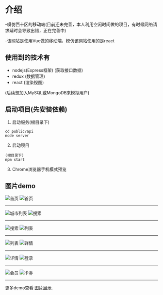 # 介绍
-模仿西十区的移动端(目前还未完善，本人利用空闲时间做的项目，有时候网络请求延时会导致出错，正在完善中)

-该网站是使用Vue做的移动端，模仿该网站使用的是react

## 使用到的技术有
* nodejs(Express框架) (获取接口数据)
* redux  (数据管理)
* react  (渲染视图)

(后续想加入MySQL或MongoDB来模拟用户)

## 启动项目(先安装依赖)
1. 启动服务(根目录下)
```
cd public/api
node server
```
2. 启动项目
```
(根目录下)
npm start
```
3. Chrome浏览器手机模式预览


## 图片demo

![首页](https://github.com/lzc199507/react-demo/blob/master/PictureDemonstration/%E9%A6%96%E9%A1%B51.png?raw=true)
![首页](https://github.com/lzc199507/react-demo/blob/master/PictureDemonstration/%E9%A6%96%E9%A1%B52.png?raw=true)
___
![城市列表](https://github.com/lzc199507/react-demo/blob/master/PictureDemonstration/%E5%9F%8E%E5%B8%82%E5%88%97%E8%A1%A8%E9%A1%B5.png?raw=true)
![搜索](https://github.com/lzc199507/react-demo/blob/master/PictureDemonstration/%E6%90%9C%E7%B4%A2%E9%A1%B51.png?raw=true)
___
![搜索](https://github.com/lzc199507/react-demo/blob/master/PictureDemonstration/%E6%90%9C%E7%B4%A2%E9%A1%B53.png?raw=true)
![列表](https://github.com/lzc199507/react-demo/blob/master/PictureDemonstration/%E5%88%86%E7%B1%BB%E5%88%97%E8%A1%A8%E9%A1%B51.png?raw=true)
___
![列表](https://github.com/lzc199507/react-demo/blob/master/PictureDemonstration/%E5%88%86%E7%B1%BB%E5%88%97%E8%A1%A8%E9%A1%B52.png?raw=true)
![详情](https://github.com/lzc199507/react-demo/blob/master/PictureDemonstration/%E6%BC%94%E5%87%BA%E8%AF%A6%E6%83%85%E9%A1%B51.png?raw=true)
___
![详情](https://github.com/lzc199507/react-demo/blob/master/PictureDemonstration/%E7%94%B5%E5%BD%B1%E8%AF%A6%E6%83%85%E9%A1%B5.png?raw=true)
![登录](https://github.com/lzc199507/react-demo/blob/master/PictureDemonstration/%E7%99%BB%E5%BD%95%E9%A1%B5.png?raw=true)
___
![会员](https://github.com/lzc199507/react-demo/blob/master/PictureDemonstration/%E4%BC%9A%E5%91%98%E9%A1%B5.png?raw=true)
![卡券](https://github.com/lzc199507/react-demo/blob/master/PictureDemonstration/%E4%BC%9A%E5%91%98%E5%8D%A1%E5%88%B8%E9%A1%B5.png?raw=true)

---
更多demo查看 [图片展示](https://github.com/lzc199507/react-demo/tree/master/PictureDemonstration). 
